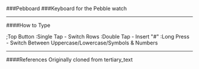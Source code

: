###Pebboard
###Keyboard for the Pebble watch


___

####How to Type

;Top Button
	:Single Tap - Switch Rows
	:Double Tap - Insert "#"
	:Long Press - Switch Between Uppercase/Lowercase/Symbols & Numbers


___

####References
Originally cloned from tertiary_text